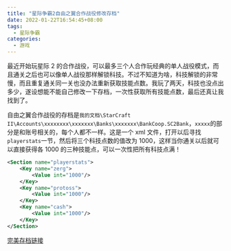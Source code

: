 ```yaml
---
title: "星际争霸2自由之翼合作战役修改存档"
date: 2022-01-22T16:54:45+08:00
tags:
  - 星际争霸
categories:
  - 游戏
---
```


最近开始玩星际 2 的合作战役，可以最多三个人合作玩经典的单人战役模式，而且通关之后也可以像单人战役那样解锁科技。不过不知道为啥，科技解锁的非常慢，而且重复通关同一关也没办法重新获取技能点数。我玩了两天，科技也没点出多少，遂设想能不能自己修改一下存档，一次性获取所有技能点数，最后还真让我找到了。

自由之翼合作战役的存档是`我的文档\StarCraft II\Accounts\xxxxxxxx\xxxxxxx\Banks\xxxxxxx\BankCoop.SC2Bank`，`xxxxx`的部分是和账号相关的，每个人都不一样。这是一个 xml 文件，打开以后寻找`playerstats`一节，然后将三个科技点数的值改为 1000，这样当你通关以后就可以直接获得各 1000 的三种技能点，可以一次性把所有科技点满！

```xml
<Section name="playerstats">
    <Key name="zerg">
        <Value int="1000"/>
    </Key>
    <Key name="protoss">
        <Value int="1000"/>
    </Key>
    <Key name="cash">
        <Value int="1000"/>
    </Key>
</Section>
```

[完美存档链接](/file/BankCoop.SC2Bank)
